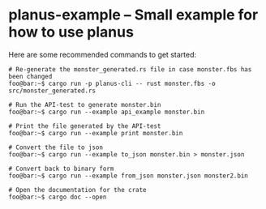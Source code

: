 planus-example – Small example for how to use planus
====================================================

Here are some recommended commands to get started:

```console
# Re-generate the monster_generated.rs file in case monster.fbs has been changed
foo@bar:~$ cargo run -p planus-cli -- rust monster.fbs -o src/monster_generated.rs

# Run the API-test to generate monster.bin
foo@bar:~$ cargo run --example api_example monster.bin

# Print the file generated by the API-test
foo@bar:~$ cargo run --example print monster.bin

# Convert the file to json
foo@bar:~$ cargo run --example to_json monster.bin > monster.json

# Convert back to binary form
foo@bar:~$ cargo run --example from_json monster.json monster2.bin

# Open the documentation for the crate
foo@bar:~$ cargo doc --open
```